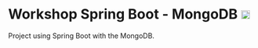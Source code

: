 # Workshop Spring Boot - MongoDB <img src="https://github.com/TheDudeThatCode/TheDudeThatCode/blob/master/Assets/Rocket.gif" width="18px">
Project using Spring Boot with the MongoDB.
